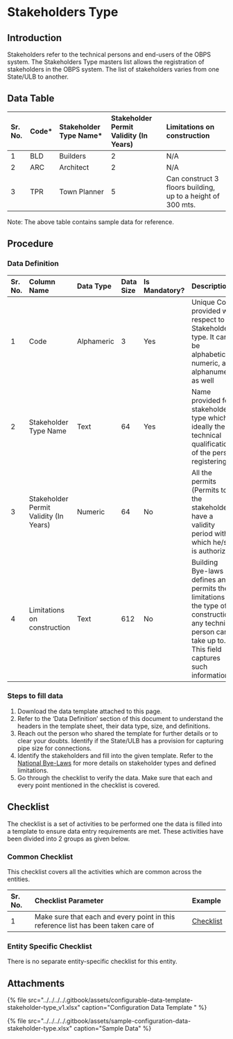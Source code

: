 # Stakeholders Type

## Introduction <a id="Introduction"></a>

Stakeholders refer to the technical persons and end-users of the OBPS system. The Stakeholders Type masters list allows the registration of stakeholders in the OBPS system. The list of stakeholders varies from one State/ULB to another.

## Data Table <a id="Data-Table"></a>

| Sr. No. | Code\* | Stakeholder Type Name\* | Stakeholder Permit Validity \(In Years\) | Limitations on construction |
| :--- | :--- | :--- | :--- | :--- |
| 1 | BLD | Builders | 2 | N/A |
| 2  | ARC | Architect | 2 | N/A |
| 3  | TPR | Town Planner | 5 | Can construct 3 floors building, up to a height of 300 mts. |

Note: The above table contains sample data for reference.

## Procedure <a id="Procedure"></a>

### Data Definition <a id="Data-Definition"></a>

| Sr. No. | Column Name | Data Type | Data Size | Is Mandatory? | Description |
| :--- | :--- | :--- | :--- | :--- | :--- |
| 1 | Code | Alphameric | 3 | Yes | Unique Code provided with respect to Stakeholders type. It can be alphabetical, numeric, and alphanumeric as well |
| 2 | Stakeholder Type Name | Text | 64 | Yes | Name provided for stakeholder type which is ideally the technical qualification of the person registering |
| 3 | Stakeholder Permit Validity \(In Years\) | Numeric | 64 | No | All the permits \(Permits to the stakeholders\) have a validity period within which he/she is authorized |
| 4 | Limitations on construction | Text | 612 | No | Building Bye-laws defines and permits the limitations on the type of construction any technical person can take up to. This field captures such information |

### Steps to fill data <a id="Steps-to-fill-data"></a>

1. Download the data template attached to this page.
2. Refer to the ‘Data Definition’ section of this document to understand the headers in the template sheet, their data type, size, and definitions.
3. Reach out the person who shared the template for further details or to clear your doubts. Identify if the State/ULB has a provision for capturing pipe size for connections.
4. Identify the stakeholders and fill into the given template. Refer to the [National Bye-Laws](http://mohua.gov.in/upload/uploadfiles/files/Chap-4.pdf) for more details on stakeholder types and defined limitations.
5. Go through the checklist to verify the data. Make sure that each and every point mentioned in the checklist is covered.

## Checklist <a id="Checklist"></a>

The checklist is a set of activities to be performed one the data is filled into a template to ensure data entry requirements are met. These activities have been divided into 2 groups as given below.

### Common Checklist <a id="Common-Checklist"></a>

This checklist covers all the activities which are common across the entities.

| Sr. No. | Checklist Parameter | Example |
| :--- | :--- | :--- |
| 1 | Make sure that each and every point in this reference list has been taken care of | [Checklist](https://digit-discuss.atlassian.net/wiki/spaces/DO/pages/502203140/Checklist) |

### Entity Specific Checklist <a id="Entity-Specific-Checklist"></a>

There is no separate entity-specific checklist for this entity.

## Attachments <a id="Attachments"></a>

{% file src="../../../../.gitbook/assets/configurable-data-template-stakeholder-type\_v1.xlsx" caption="Configuration Data Template " %}

{% file src="../../../../.gitbook/assets/sample-configuration-data-stakeholder-type.xlsx" caption="Sample Data" %}



